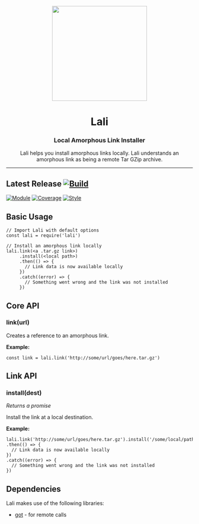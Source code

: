 <p align="center">
<img src="https://raw.githubusercontent.com/idancali/lali/master/logo.png" width="256px">
</p>

<h1 align="center"> Lali </h1>
<h3 align="center"> Local Amorphous Link Installer </h3>
<p align="center"> Lali helps you install amorphous links locally. Lali understands an amorphous link as being a remote Tar GZip archive.
</p>
<hr/>

## Latest Release [![Build](https://circleci.com/gh/idancali/lali.svg?style=svg)](https://circleci.com/gh/idancali/lali)

[![Module](https://img.shields.io/npm/v/lali.svg)](https://www.npmjs.com/package/lali)
[![Coverage](https://api.codeclimate.com/v1/badges/3218ab8690250b0aeeba/test_coverage)](https://codeclimate.com/github/idancali/lali/test_coverage)
[![Style](https://img.shields.io/badge/code%20style-standard-brightgreen.svg)](http://standardjs.com)

## Basic Usage

```
// Import Lali with default options
const lali = require('lali')

// Install an amorphous link locally
lali.link(<a .tar.gz link>)
     .install(<local path>)
     .then(() => {
       // Link data is now available locally
     })
     .catch((error) => {
       // Something went wrong and the link was not installed
     })
```

## Core API

### link(url)

Creates a reference to an amorphous link.

**Example:**

```
const link = lali.link('http://some/url/goes/here.tar.gz')
```

## Link API

### install(dest)

*Returns a promise*

Install the link at a local destination.

**Example:**

```
lali.link('http://some/url/goes/here.tar.gz').install('/some/local/path')
.then(() => {
  // Link data is now available locally
})
.catch((error) => {
  // Something went wrong and the link was not installed
})
```

## Dependencies

Lali makes use of the following libraries:

* [got](https://github.com/sindresorhus/got) - for remote calls
